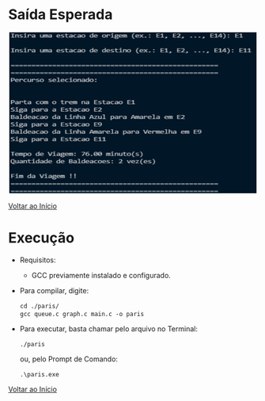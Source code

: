 # Saída Esperada
<p align="center">
    <img width="500" height="325" src="https://github.com/paodealho404/ai/blob/main/paris/saida.png">
  </p>

[Voltar ao Início](https://github.com/paodealho404/ai/)
# Execução
  - Requisitos:
    - GCC previamente instalado e configurado.
  - Para compilar, digite:
  
        cd ./paris/
        gcc queue.c graph.c main.c -o paris
  - Para executar, basta chamar pelo arquivo no Terminal:
  
        ./paris
    ou, pelo Prompt de Comando:

        .\paris.exe

[Voltar ao Início](https://github.com/paodealho404/ai/)
